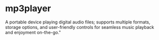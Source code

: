 # mp3player
 A portable device playing digital audio files; supports multiple formats, storage options, and user-friendly controls for seamless music playback and enjoyment on-the-go."
